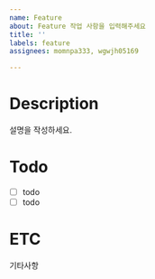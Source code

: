 ```yaml
---
name: Feature
about: Feature 작업 사항을 입력해주세요
title: ''
labels: feature
assignees: momnpa333, wgwjh05169

---
```


# Description

설명을 작성하세요.
# Todo

- [ ] todo
- [ ] todo

# ETC

기타사항
